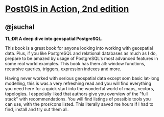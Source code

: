 [PostGIS in Action, 2nd edition](http://www.amazon.com/PostGIS-Action-2nd-Edition-Regina/dp/1617291390?tag=rubyslava-20)
===============================

@jsuchal
---------

**TL;DR A deep dive into geospatial PostgreSQL.**

This book is a great book for anyone looking into working with geospatial data. Plus, if you like PostgreSQL and relational databases as much as I do, prepare to be amazed by usage of PostgreSQL's most advanced features in some real world examples. This book has them all: window functions, recursive queries, triggers, expression indexes and more. 

Having never worked with serious geospatial data except som basic lat-long modelling, this is was a very refreshing read and you will find everything you need here for a quick start into the wonderful world of maps, vectors, topologies. I especially liked that authors give you overview of the "full stack" with recommendations. You will find listings of possible tools you can use, with the pros/cons listed. This literally saved me hours if I had to find, install and try out them all. 



